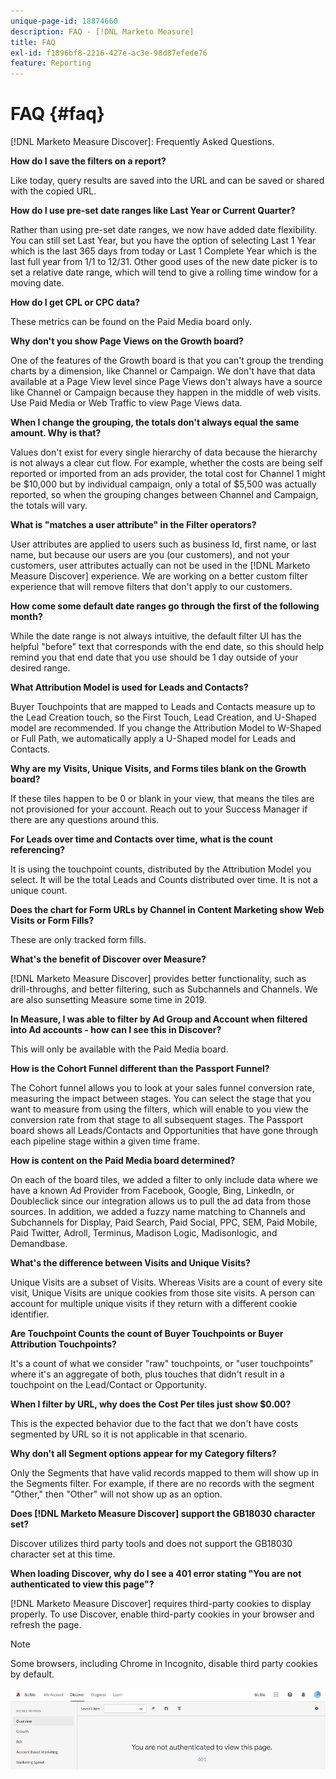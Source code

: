 ```yaml
---
unique-page-id: 18874660
description: FAQ - [!DNL Marketo Measure]
title: FAQ
exl-id: f1896bf8-2216-427e-ac3e-98d87efede76
feature: Reporting
---
```

# FAQ {#faq}

[!DNL Marketo Measure Discover]: Frequently Asked Questions.

**How do I save the filters on a report?**

Like today, query results are saved into the URL and can be saved or shared with the copied URL.

**How do I use pre-set date ranges like Last Year or Current Quarter?**

Rather than using pre-set date ranges, we now have added date flexibility. You can still set Last Year, but you have the option of selecting Last 1 Year which is the last 365 days from today or Last 1 Complete Year which is the last full year from 1/1 to 12/31. Other good uses of the new date picker is to set a relative date range, which will tend to give a rolling time window for a moving date.

**How do I get CPL or CPC data?**

These metrics can be found on the Paid Media board only.

**Why don't you show Page Views on the Growth board?**

One of the features of the Growth board is that you can't group the trending charts by a dimension, like Channel or Campaign. We don't have that data available at a Page View level since Page Views don't always have a source like Channel or Campaign because they happen in the middle of web visits. Use Paid Media or Web Traffic to view Page Views data.

**When I change the grouping, the totals don't always equal the same amount. Why is that?**

Values don't exist for every single hierarchy of data because the hierarchy is not always a clear cut flow. For example, whether the costs are being self reported or imported from an ads provider, the total cost for Channel 1 might be $10,000 but by individual campaign, only a total of $5,500 was actually reported, so when the grouping changes between Channel and Campaign, the totals will vary.

**What is "matches a user attribute" in the Filter operators?**

User attributes are applied to users such as business Id, first name, or last name, but because our users are you (our customers), and not your customers, user attributes actually can not be used in the [!DNL Marketo Measure Discover] experience. We are working on a better custom filter experience that will remove filters that don't apply to our customers.

**How come some default date ranges go through the first of the following month?**

While the date range is not always intuitive, the default filter UI has the helpful "before" text that corresponds with the end date, so this should help remind you that end date that you use should be 1 day outside of your desired range.

**What Attribution Model is used for Leads and Contacts?**

Buyer Touchpoints that are mapped to Leads and Contacts measure up to the Lead Creation touch, so the First Touch, Lead Creation, and U-Shaped model are recommended. If you change the Attribution Model to W-Shaped or Full Path, we automatically apply a U-Shaped model for Leads and Contacts.

**Why are my Visits, Unique Visits, and Forms tiles blank on the Growth board?**

If these tiles happen to be 0 or blank in your view, that means the tiles are not provisioned for your account. Reach out to your Success Manager if there are any questions around this.

**For Leads over time and Contacts over time, what is the count referencing?**

It is using the touchpoint counts, distributed by the Attribution Model you select. It will be the total Leads and Counts distributed over time. It is not a unique count.

**Does the chart for Form URLs by Channel in Content Marketing show Web Visits or Form Fills?**

These are only tracked form fills.

**What's the benefit of Discover over Measure?**

[!DNL Marketo Measure Discover] provides better functionality, such as drill-throughs, and better filtering, such as Subchannels and Channels. We are also sunsetting Measure some time in 2019.

**In Measure, I was able to filter by Ad Group and Account when filtered into Ad accounts - how can I see this in Discover?**

This will only be available with the Paid Media board.

**How is the Cohort Funnel different than the Passport Funnel?**

The Cohort funnel allows you to look at your sales funnel conversion rate, measuring the impact between stages. You can select the stage that you want to measure from using the filters, which will enable to you view the conversion rate from that stage to all subsequent stages. The Passport board shows all Leads/Contacts and Opportunities that have gone through each pipeline stage within a given time frame.

**How is content on the Paid Media board determined?**

On each of the board tiles, we added a filter to only include data where we have a known Ad Provider from Facebook, Google, Bing, LinkedIn, or Doubleclick since our integration allows us to pull the ad data from those sources. In addition, we added a fuzzy name matching to Channels and Subchannels for Display, Paid Search, Paid Social, PPC, SEM, Paid Mobile, Paid Twitter, Adroll, Terminus, Madison Logic, Madisonlogic, and Demandbase.

**What's the difference between Visits and Unique Visits?**

Unique Visits are a subset of Visits. Whereas Visits are a count of every site visit, Unique Visits are unique cookies from those site visits. A person can account for multiple unique visits if they return with a different cookie identifier.

**Are Touchpoint Counts the count of Buyer Touchpoints or Buyer Attribution Touchpoints?**

It's a count of what we consider "raw" touchpoints, or "user touchpoints" where it's an aggregate of both, plus touches that didn't result in a touchpoint on the Lead/Contact or Opportunity.

**When I filter by URL, why does the Cost Per tiles just show $0.00?**

This is the expected behavior due to the fact that we don't have costs segmented by URL so it is not applicable in that scenario.

**Why don't all Segment options appear for my Category filters?**

Only the Segments that have valid records mapped to them will show up in the Segments filter. For example, if there are no records with the segment "Other," then "Other" will not show up as an option.

**Does [!DNL Marketo Measure Discover] support the GB18030 character set?**

Discover utilizes third party tools and does not support the GB18030 character set at this time.

**When loading Discover, why do I see a 401 error stating "You are not authenticated to view this page"?**

[!DNL Marketo Measure Discover] requires third-party cookies to display properly. To use Discover, enable third-party cookies in your browser and refresh the page.

>[!NOTE]
>
>Some browsers, including Chrome in Incognito, disable third party cookies by default.

![](assets/faq-1.png)